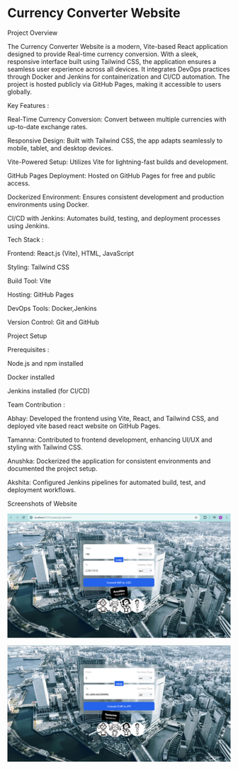 # Currency Converter Website

Project Overview

The Currency Converter Website is a modern, Vite-based React application designed to provide Real-time currency conversion. With a sleek, responsive interface built using Tailwind CSS, the application ensures a seamless user experience across all devices. It integrates DevOps practices through Docker and Jenkins for containerization and CI/CD automation. The project is hosted publicly via GitHub Pages, making it accessible to users globally.



Key Features :

Real-Time Currency Conversion: Convert between multiple currencies with up-to-date exchange rates.

Responsive Design: Built with Tailwind CSS, the app adapts seamlessly to mobile, tablet, and desktop devices.

Vite-Powered Setup: Utilizes Vite for lightning-fast builds and development.

GitHub Pages Deployment: Hosted on GitHub Pages for free and public access.

Dockerized Environment: Ensures consistent development and production environments using Docker.

CI/CD with Jenkins: Automates build, testing, and deployment processes using Jenkins.




Tech Stack :

Frontend: React.js (Vite), HTML, JavaScript

Styling: Tailwind CSS

Build Tool: Vite

Hosting: GitHub Pages

DevOps Tools: Docker,Jenkins

Version Control: Git and GitHub




Project Setup

Prerequisites :

Node.js and npm installed

Docker installed

Jenkins installed (for CI/CD)



Team Contribution :


Abhay: Developed the frontend using Vite, React, and Tailwind CSS, and deployed vite based react website on GitHub Pages.

Tamanna: Contributed to frontend development, enhancing UI/UX and styling with Tailwind CSS.

Anushka: Dockerized the application for consistent environments and documented the project setup.

Akshita: Configured Jenkins pipelines for automated build, test, and deployment workflows.



Screenshots of Website 


![alt text](image.png)


![alt text](image-1.png)
